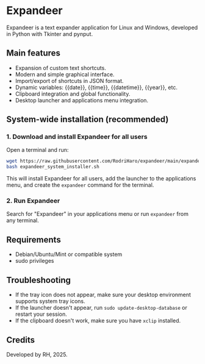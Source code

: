 # Expandeer

Expandeer is a text expander application for Linux and Windows, developed in Python with Tkinter and pynput.

## Main features
- Expansion of custom text shortcuts.
- Modern and simple graphical interface.
- Import/export of shortcuts in JSON format.
- Dynamic variables: {{date}}, {{time}}, {{datetime}}, {{year}}, etc.
- Clipboard integration and global functionality.
- Desktop launcher and applications menu integration.

## System-wide installation (recommended)

### 1. Download and install Expandeer for all users

Open a terminal and run:

```bash
wget https://raw.githubusercontent.com/RodriHaro/expandeer/main/expandeer_system_installer.sh
bash expandeer_system_installer.sh
```

This will install Expandeer for all users, add the launcher to the applications menu, and create the `expandeer` command for the terminal.

### 2. Run Expandeer

Search for "Expandeer" in your applications menu or run `expandeer` from any terminal.

## Requirements
- Debian/Ubuntu/Mint or compatible system
- sudo privileges

## Troubleshooting
- If the tray icon does not appear, make sure your desktop environment supports system tray icons.
- If the launcher doesn't appear, run `sudo update-desktop-database` or restart your session.
- If the clipboard doesn't work, make sure you have `xclip` installed.

## Credits
Developed by RH, 2025.